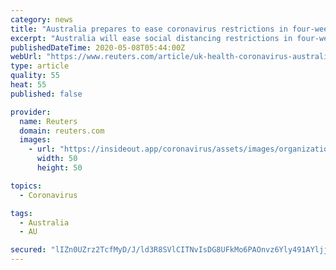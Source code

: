 ```yaml
---
category: news
title: "Australia prepares to ease coronavirus restrictions in four-week stages"
excerpt: "Australia will ease social distancing restrictions in four-week increments, two sources told Reuters, as the country's national cabinet meets on Friday to decide which curbs to remove first amid dwindling numbers of coronavirus cases."
publishedDateTime: 2020-05-08T05:44:00Z
webUrl: "https://www.reuters.com/article/uk-health-coronavirus-australia-idUKKBN22J3HY"
type: article
quality: 55
heat: 55
published: false

provider:
  name: Reuters
  domain: reuters.com
  images:
    - url: "https://insideout.app/coronavirus/assets/images/organizations/reuters.com-50x50.jpg"
      width: 50
      height: 50

topics:
  - Coronavirus

tags:
  - Australia
  - AU

secured: "lIZn0UZrz2TcfMyD/J/ld3R8SVlCITNvIsDG8UFkMo6PAOnvz6Yly491AYljjRPaz45gmejE61Yehh1E3OsVuULB+6mdErQpW2TzYf1QzNWuf/NTGw2N1WkxAe3EtglxG+On9eUt+WBrD+WwYoxNohjlZ9kmwsNsyFGPYSCRqRcSYjLSDzcXEEPX9dBnvo16DrWSbaElRqYHxq4UyqaKjcjLvXo3LxSNZ01/sGFr+RM2eBv8vuPeCPooZ6c4G9HgXraOkRzg63xleZKDeEXHQpd+JMZMCg4Q7O/jOKBQGNEFFVCERabsWwdy7/brWDRA5CGIsTnWDTPEbinzpq2VKYKjRhY7UIj0S2jlrxn1Vl13gTDhdp9Ljd1Cx2AhkXt0ZaQj30YJO5dRbp/Uy9x5QwPsehDkdgxHxQkMOnxDPhtbvRoXt+CcY6RhtAs+2ZG9Wlh9MIWfklZim4yufj0qZwwxhQhYea+MEQGO2Qx+G6Q=;jDovMXJHTbkRg/xYDK2Q4A=="
---
```


